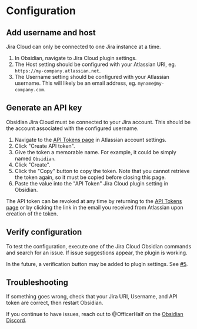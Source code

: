 # Configuration

## Add username and host

Jira Cloud can only be connected to one Jira instance at a time.

1. In Obsidian, navigate to Jira Cloud plugin settings.
2. The Host setting should be configured with your Atlassian URI, eg. `https://my-company.atlassian.net`.
3. The Username setting should be configured with your Atlassian username. This will likely be an email address, eg. `myname@my-company.com`.

## Generate an API key

Obsidian Jira Cloud must be connected to your Jira account. This should be the account associated with the configured username.

1. Navigate to the [API Tokens page](https://id.atlassian.com/manage-profile/security/api-tokens) in Atlassian account settings.
2. Click "Create API token".
3. Give the token a memorable name. For example, it could be simply named `Obsidian`.
4. Click "Create".
5. Click the "Copy" button to copy the token. Note that you cannot retrieve the token again, so it must be copied before closing this page.
6. Paste the value into the "API Token" Jira Cloud plugin setting in Obsidian.

The API token can be revoked at any time by returning to the [API Tokens page](https://id.atlassian.com/manage-profile/security/api-tokens) or by clicking the link in the email you received from Atlassian upon creation of the token.

## Verify configuration

To test the configuration, execute one of the Jira Cloud Obsidian commands and search for an issue. If issue suggestions appear, the plugin is working.

In the future, a verification button may be added to plugin settings. See [#5](https://github.com/OfficerHalf/obsidian-jira-cloud/issues/5).

## Troubleshooting

If something goes wrong, check that your Jira URI, Username, and API token are correct, then restart Obsidian.

If you continue to have issues, reach out to @OfficerHalf on the [Obsidian Discord](https://discord.gg/obsidianmd).
